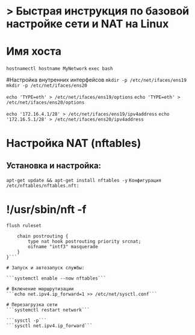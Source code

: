 
# > Быстрая инструкция по базовой настройке сети и NAT на Linux

# Имя хоста
```hostnamectl hostname MyNetwork```
```exec bash```

#Настройка внутренних интерфейсов
```mkdir -p /etc/net/ifaces/ens19```
```mkdir -p /etc/net/ifaces/ens20```

```echo 'TYPE=eth' > /etc/net/ifaces/ens19/options```
```echo 'TYPE=eth' > /etc/net/ifaces/ens20/options```

```echo '172.16.4.1/28' > /etc/net/ifaces/ens19/ipv4address```
```echo '172.16.5.1/28' > /etc/net/ifaces/ens20/ipv4address```

# Настройка NAT (nftables)

## Установка и настройка:

```apt-get update && apt-get install nftables -y```
```Конфигурация /etc/nftables/nftables.nft:```

# !/usr/sbin/nft -f

```flush ruleset```

```table ip nat {
    chain postrouting {
        type nat hook postrouting priority srcnat;
        oifname "intf3" masquerade
    }
}```

# Запуск и автозапуск службы:

```systemctl enable --now nftables```

# Включение маршрутизации
```echo net.ipv4.ip_forward=1 >> /etc/net/sysctl.conf```

# Перезагрузка сети
```systemctl restart network```

```sysctl -p```
```sysctl net.ipv4.ip_forward```
